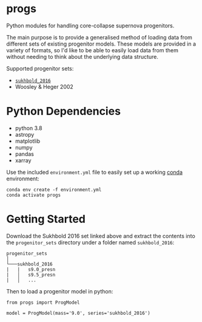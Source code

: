 # progs
Python modules for handling core-collapse supernova progenitors.

The main purpose is to provide a generalised method of loading data from different sets of existing progenitor models.
These models are provided in a variety of formats, so I'd like to be able to easily load data from them without needing to think about the underlying data structure.

Supported progenitor sets:

- [`sukhbold_2016`](https://wwwmpa.mpa-garching.mpg.de/ccsnarchive/data/SEWBJ_2015/data/progenitor_models.tar.gz)
- Woosley & Heger 2002


# Python Dependencies
* python 3.8
* astropy
* matplotlib
* numpy
* pandas
* xarray

Use the included `environment.yml` file to easily set up a working [conda](https://docs.conda.io/projects/conda/en/latest/user-guide/tasks/manage-environments.html#creating-an-environment-with-commands) environment:

```
conda env create -f environment.yml
conda activate progs
```


# Getting Started
Download the Sukhbold 2016 set linked above and extract the contents into the `progenitor_sets` directory under a folder named `sukhbold_2016`:

```
progenitor_sets
│
└───sukhbold_2016
|   |   s9.0_presn
|   │   s9.5_presn
|   │   ...
```

Then to load a progenitor model in python:

```
from progs import ProgModel

model = ProgModel(mass='9.0', series='sukhbold_2016')
```
